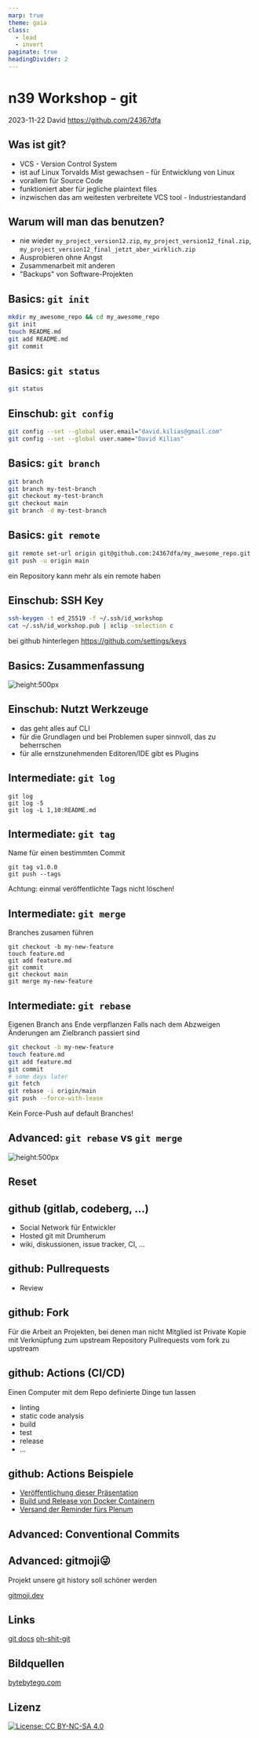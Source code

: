 ```yaml
---
marp: true
theme: gaia
class:
  - lead
  - invert
paginate: true
headingDivider: 2
---
```


# n39 Workshop - git

2023-11-22
David
https://github.com/24367dfa

## Was ist git?

- VCS - Version Control System
- ist auf Linux Torvalds Mist gewachsen - für Entwicklung von Linux
- vorallem für Source Code
- funktioniert aber für jegliche plaintext files
- inzwischen das am weitesten verbreitete VCS tool - Industriestandard

## Warum will man das benutzen?

- nie wieder `my_project_version12.zip`, `my_project_version12_final.zip`, `my_project_version12_final_jetzt_aber_wirklich.zip`
- Ausprobieren ohne Angst
- Zusammenarbeit mit anderen
- "Backups" von Software-Projekten

## Basics: `git init`

```bash
mkdir my_awesome_repo && cd my_awesome_repo
git init
touch README.md
git add README.md
git commit
```

## Basics: `git status`

```bash
git status
```

## Einschub: `git config`

```bash
git config --set --global user.email="david.kilias@gmail.com"
git config --set --global user.name="David Kilias"
```

## Basics: `git branch`

```bash
git branch
git branch my-test-branch
git checkout my-test-branch
git checkout main
git branch -d my-test-branch
```

## Basics: `git remote`

```bash
git remote set-url origin git@github.com:24367dfa/my_awesome_repo.git
git push -u origin main 
```

ein Repository kann mehr als ein remote haben

## Einschub: SSH Key

```bash
ssh-keygen -t ed_25519 -f ~/.ssh/id_workshop
cat ~/.ssh/id_workshop.pub | xclip -selection c
```

bei github hinterlegen https://github.com/settings/keys

## Basics: Zusammenfassung

![height:500px](img/git-commands.png)

## Einschub: Nutzt Werkzeuge

- das geht alles auf CLI
- für die Grundlagen und bei Problemen super sinnvoll, das zu beherrschen
- für alle ernstzunehmenden Editoren/IDE gibt es Plugins

## Intermediate: `git log`

```
git log
git log -5
git log -L 1,10:README.md
```

## Intermediate: `git tag`

Name für einen bestimmten Commit

```
git tag v1.0.0
git push --tags
```

Achtung: einmal veröffentlichte Tags nicht löschen!

## Intermediate: `git merge`

Branches zusamen führen

```
git checkout -b my-new-feature
touch feature.md
git add feature.md
git commit
git checkout main
git merge my-new-feature
```

## Intermediate: `git rebase`

Eigenen Branch ans Ende verpflanzen
Falls nach dem Abzweigen Änderungen am Zielbranch passiert sind

```bash
git checkout -b my-new-feature
touch feature.md
git add feature.md
git commit
# some days later
git fetch
git rebase -i origin/main
git push --force-with-lease
```

Kein Force-Push auf default Branches!

## Advanced: `git rebase` vs `git merge`

![height:500px](img/git-merge-git-rebase.jpeg)

## Reset

## github (gitlab, codeberg, ...)

- Social Network für Entwickler
- Hosted git mit Drumherum
- wiki, diskussionen, issue tracker, CI, ...

## github: Pullrequests

- Review

## github: Fork

Für die Arbeit an Projekten, bei denen man nicht Mitglied ist
Private Kopie mit Verknüpfung zum upstream Repository
Pullrequests vom fork zu upstream

## github: Actions (CI/CD)

Einen Computer mit dem Repo definierte Dinge tun lassen

- linting
- static code analysis
- build
- test
- release
- ...

## github: Actions Beispiele

- [Veröffentlichung dieser Präsentation](https://github.com/24367dfa/git-workshop/blob/main/.github/workflows/marp-to-pages.yml)
- [Build und Release von Docker Containern](https://github.com/FreifunkMD/md.freifunk.net-bind9/tree/main/.github/workflows)
- [Versand der Reminder fürs Plenum](https://github.com/netz39/istheuteplenum/blob/gh-pages/.github/workflows/meeting-reminder.yaml)

## Advanced: Conventional Commits

## Advanced: gitmoji😜

Projekt unsere git history soll schöner werden

[gitmoji.dev](https://gitmoji.dev/)

## Links

[git docs](https://git-scm.com/docsr)
[oh-shit-git](https://ohshitgit.com/)

## Bildquellen

[bytebytego.com](https://github.com/ByteByteGoHq/system-design-101#git)

## Lizenz

[![License: CC BY-NC-SA 4.0](https://licensebuttons.net/l/by-nc-sa/4.0/80x15.png)](https://creativecommons.org/licenses/by-nc-sa/4.0/)
